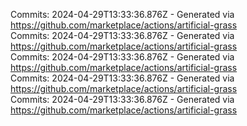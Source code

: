 Commits: 2024-04-29T13:33:36.876Z - Generated via https://github.com/marketplace/actions/artificial-grass
<br>
Commits: 2024-04-29T13:33:36.876Z - Generated via https://github.com/marketplace/actions/artificial-grass
<br>
Commits: 2024-04-29T13:33:36.876Z - Generated via https://github.com/marketplace/actions/artificial-grass
<br>
Commits: 2024-04-29T13:33:36.876Z - Generated via https://github.com/marketplace/actions/artificial-grass
<br>
Commits: 2024-04-29T13:33:36.876Z - Generated via https://github.com/marketplace/actions/artificial-grass
<br>
